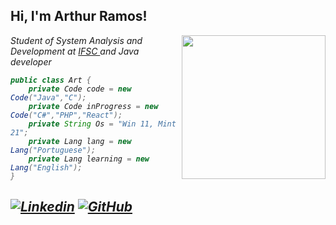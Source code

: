 <h2> Hi, I'm Arthur Ramos!</h2>
<img align='right' src="https://images-wixmp-ed30a86b8c4ca887773594c2.wixmp.com/f/196176d7-d088-4c5e-b44a-69aaac4413b1/dbt0yfd-9e7772ad-a94e-4a65-9497-c05e41337a14.gif?token=eyJ0eXAiOiJKV1QiLCJhbGciOiJIUzI1NiJ9.eyJzdWIiOiJ1cm46YXBwOiIsImlzcyI6InVybjphcHA6Iiwib2JqIjpbW3sicGF0aCI6IlwvZlwvMTk2MTc2ZDctZDA4OC00YzVlLWI0NGEtNjlhYWFjNDQxM2IxXC9kYnQweWZkLTllNzc3MmFkLWE5NGUtNGE2NS05NDk3LWMwNWU0MTMzN2ExNC5naWYifV1dLCJhdWQiOlsidXJuOnNlcnZpY2U6ZmlsZS5kb3dubG9hZCJdfQ.1kZnv8aYLdOUJf416i4041cbLmIwvtxbmVBOgOIuO30" width="230">
<p><em>Student of System Analysis and Development at <a href="https://www.ifsc.edu.br">IFSC </a> and Java developer

```Java
public class Art {
    private Code code = new Code("Java","C");
    private Code inProgress = new Code("C#","PHP","React");
    private String Os = "Win 11, Mint 21";
    private Lang lang = new Lang("Portuguese");
    private Lang learning = new Lang("English");
}

```

[![Linkedin](https://img.shields.io/badge/-Arthur_Ramos-blue?style=flat-square&logo=Linkedin&logoColor=white&link=https://www.linkedin.com/in/arthurdasr/)](https://www.linkedin.com/in/arthurdasr/)
[![GitHub](https://img.shields.io/github/followers/artoriusfox?label=follow&style=social)](https://github.com/artoriusFox)
---
